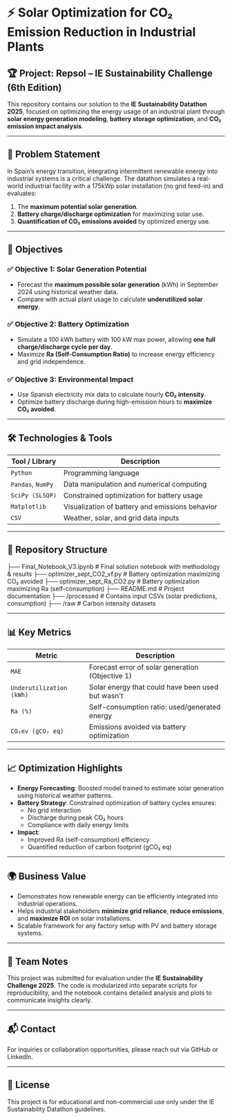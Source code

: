 # ⚡ Solar Optimization for CO₂ Emission Reduction in Industrial Plants

## 🏆 Project: Repsol – IE Sustainability Challenge (6th Edition)

This repository contains our solution to the **IE Sustainability Datathon 2025**, focused on optimizing the energy usage of an industrial plant through **solar energy generation modeling**, **battery storage optimization**, and **CO₂ emission impact analysis**.

---

## 🧠 Problem Statement

In Spain’s energy transition, integrating intermittent renewable energy into industrial systems is a critical challenge. The datathon simulates a real-world industrial facility with a 175kWp solar installation (no grid feed-in) and evaluates:

1. The **maximum potential solar generation**.
2. **Battery charge/discharge optimization** for maximizing solar use.
3. **Quantification of CO₂ emissions avoided** by optimized energy use.

---

## 🎯 Objectives

### ✅ Objective 1: Solar Generation Potential
- Forecast the **maximum possible solar generation** (kWh) in September 2024 using historical weather data.
- Compare with actual plant usage to calculate **underutilized solar energy**.

### ✅ Objective 2: Battery Optimization
- Simulate a 100 kWh battery with 100 kW max power, allowing **one full charge/discharge cycle per day**.
- Maximize **Ra (Self-Consumption Ratio)** to increase energy efficiency and grid independence.

### ✅ Objective 3: Environmental Impact
- Use Spanish electricity mix data to calculate hourly **CO₂ intensity**.
- Optimize battery discharge during high-emission hours to **maximize CO₂ avoided**.

---

## 🛠️ Technologies & Tools

| Tool / Library         | Description                                          |
|------------------------|------------------------------------------------------|
| `Python`               | Programming language                                 |
| `Pandas`, `NumPy`      | Data manipulation and numerical computing            |
| `SciPy (SLSQP)`        | Constrained optimization for battery usage           |
| `Matplotlib`           | Visualization of battery and emissions behavior      |
| `CSV`                  | Weather, solar, and grid data inputs                 |

---

## 📂 Repository Structure

├── Final_Notebook_V3.ipynb # Final solution notebook with methodology & results
├── optimizer_sept_CO2_vf.py # Battery optimization maximizing CO₂ avoided
├── optimizer_sept_Ra_CO2.py # Battery optimization maximizing Ra (self-consumption)
├── README.md # Project documentation
├── /processed # Contains input CSVs (solar predictions, consumption)
├── /raw # Carbon intensity datasets

---

## 📊 Key Metrics

| Metric                         | Description                                         |
|-------------------------------|-----------------------------------------------------|
| `MAE`                         | Forecast error of solar generation (Objective 1)    |
| `Underutilization (kWh)`      | Solar energy that could have been used but wasn't   |
| `Ra (%)`                      | Self-consumption ratio: used/generated energy       |
| `CO₂ev (gCO₂ eq)`             | Emissions avoided via battery optimization          |

---

## 📈 Optimization Highlights

- **Energy Forecasting**: Boosted model trained to estimate solar generation using historical weather patterns.
- **Battery Strategy**: Constrained optimization of battery cycles ensures:
  - No grid interaction
  - Discharge during peak CO₂ hours
  - Compliance with daily energy limits
- **Impact**:
  - Improved Ra (self-consumption) efficiency
  - Quantified reduction of carbon footprint (gCO₂ eq)

---

## 🌍 Business Value

- Demonstrates how renewable energy can be efficiently integrated into industrial operations.
- Helps industrial stakeholders **minimize grid reliance**, **reduce emissions**, and **maximize ROI** on solar installations.
- Scalable framework for any factory setup with PV and battery storage systems.

---

## 📢 Team Notes

This project was submitted for evaluation under the **IE Sustainability Challenge 2025**. The code is modularized into separate scripts for reproducibility, and the notebook contains detailed analysis and plots to communicate insights clearly.

---

## 📬 Contact

For inquiries or collaboration opportunities, please reach out via GitHub or LinkedIn.

---

## 📝 License

This project is for educational and non-commercial use only under the IE Sustainability Datathon guidelines.

